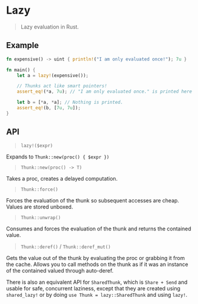 # Lazy

> Lazy evaluation in Rust.

## Example

```rust
fn expensive() -> uint { println!("I am only evaluated once!"); 7u }

fn main() {
    let a = lazy!(expensive());

    // Thunks act like smart pointers!
    assert_eq!(*a, 7u); // "I am only evaluated once." is printed here

    let b = [*a, *a]; // Nothing is printed.
    assert_eq!(b, [7u, 7u]);
}
```

## API

> `lazy!($expr)`

Expands to `Thunk::new(proc() { $expr })`

> `Thunk::new(proc() -> T)`

Takes a proc, creates a delayed computation.

> `Thunk::force()`

Forces the evaluation of the thunk so subsequent accesses are cheap. Values are
stored unboxed.

> `Thunk::unwrap()`

Consumes and forces the evaluation of the thunk and returns the contained
value.

> `Thunk::deref()` / `Thunk::deref_mut()`

Gets the value out of the thunk by evaluating the proc or grabbing it
from the cache. Allows you to call methods on the thunk as if it was
an instance of the contained valued through auto-deref.

There is also an equivalent API for `SharedThunk`, which is `Share + Send` and
usable for safe, concurrent laziness, except that they are created using
`shared_lazy!` or by doing `use Thunk = lazy::SharedThunk` and using `lazy!`.

